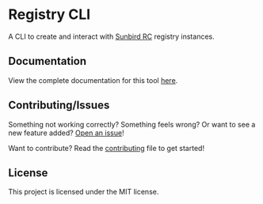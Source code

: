 # Registry CLI

A CLI to create and interact with
[Sunbird RC](https://github.com/sunbird-rc/sunbird-rc-core) registry instances.

## Documentation

View the complete documentation for this tool
[here](https://github.com/gamemaker1/registry-cli/tree/main/docs).

## Contributing/Issues

Something not working correctly? Something feels wrong? Or want to see a new
feature added?
[Open an issue](https://github.com/gamemaker1/registry-cli/issues/new/choose)!

Want to contribute? Read the [contributing](/docs/contributing.md) file to get
started!

## License

This project is licensed under the MIT license.
